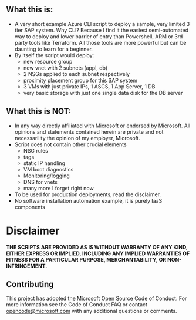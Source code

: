 ## What this is:
- A very short example Azure CLI script to deploy a sample, very limited 3 tier SAP system. Why CLI? Because I find it the easiest semi-automated way to deploy and lower barrier of entry than Powershell, ARM or 3rd party tools like Terraform. All those tools are more powerful but can be daunting to learn for a beginner.
- By itself the script would deploy:
    - new resource group
    - new vnet with 2 subnets (appl, db)
    - 2 NSGs applied to each subnet respectively
    - proximity placement group for this SAP system
    - 3 VMs with just private IPs, 1 ASCS, 1 App Server, 1 DB
    - very basic storage with just one single data disk for the DB server

## What this is **NOT**:
- In any way directly affiliated with Microsoft or endorsed by Microsoft. All opinions and statements contained herein are private and not necessarility the opinion of my employer, Microsoft.
- Script does not contain other crucial elements
    - NSG rules
    - tags
    - static IP handling
    - VM boot diagnostics
    - Monitoring/logging
    - DNS for vnets
    - many more I forget right now
- To be used for production deployments, read the disclaimer.
- No software installation automation example, it is purely IaaS components


# Disclaimer

**THE SCRIPTS ARE PROVIDED AS IS WITHOUT WARRANTY OF ANY KIND, EITHER EXPRESS OR IMPLIED, INCLUDING ANY IMPLIED WARRANTIES OF FITNESS FOR A PARTICULAR PURPOSE, MERCHANTABILITY, OR NON-INFRINGEMENT.**

## Contributing

This project has adopted the Microsoft Open Source Code of Conduct. For more information see the Code of Conduct FAQ or contact opencode@microsoft.com with any additional questions or comments.